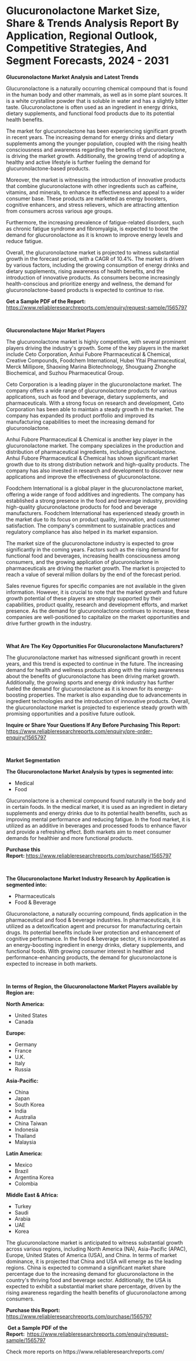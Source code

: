 <p><h1>Glucuronolactone Market Size, Share & Trends Analysis Report By Application, Regional Outlook, Competitive Strategies, And Segment Forecasts, 2024 - 2031</h1></p><p><strong>Glucuronolactone Market Analysis and Latest Trends</strong></p>
<p><p>Glucuronolactone is a naturally occurring chemical compound that is found in the human body and other mammals, as well as in some plant sources. It is a white crystalline powder that is soluble in water and has a slightly bitter taste. Glucuronolactone is often used as an ingredient in energy drinks, dietary supplements, and functional food products due to its potential health benefits.</p><p>The market for glucuronolactone has been experiencing significant growth in recent years. The increasing demand for energy drinks and dietary supplements among the younger population, coupled with the rising health consciousness and awareness regarding the benefits of glucuronolactone, is driving the market growth. Additionally, the growing trend of adopting a healthy and active lifestyle is further fueling the demand for glucuronolactone-based products.</p><p>Moreover, the market is witnessing the introduction of innovative products that combine glucuronolactone with other ingredients such as caffeine, vitamins, and minerals, to enhance its effectiveness and appeal to a wider consumer base. These products are marketed as energy boosters, cognitive enhancers, and stress relievers, which are attracting attention from consumers across various age groups.</p><p>Furthermore, the increasing prevalence of fatigue-related disorders, such as chronic fatigue syndrome and fibromyalgia, is expected to boost the demand for glucuronolactone as it is known to improve energy levels and reduce fatigue.</p><p>Overall, the glucuronolactone market is projected to witness substantial growth in the forecast period, with a CAGR of 10.4%. The market is driven by various factors, including the growing consumption of energy drinks and dietary supplements, rising awareness of health benefits, and the introduction of innovative products. As consumers become increasingly health-conscious and prioritize energy and wellness, the demand for glucuronolactone-based products is expected to continue to rise.</p></p>
<p><strong>Get a Sample PDF of the Report:&nbsp;</strong> <a href="https://www.reliableresearchreports.com/enquiry/request-sample/1565797">https://www.reliableresearchreports.com/enquiry/request-sample/1565797</a></p>
<p>&nbsp;</p>
<p><strong>Glucuronolactone Major Market Players</strong></p>
<p><p>The glucuronolactone market is highly competitive, with several prominent players driving the industry's growth. Some of the key players in the market include Ceto Corporation, Anhui Fubore Pharmaceutical & Chemical, Creative Compounds, Foodchem International, Hubei Yitai Pharmaceutical, Merck Millipore, Shaoxing Marina Biotechnology, Shouguang Zhonghe Biochemical, and Suzhou Pharmaceutical Group.</p><p>Ceto Corporation is a leading player in the glucuronolactone market. The company offers a wide range of glucuronolactone products for various applications, such as food and beverage, dietary supplements, and pharmaceuticals. With a strong focus on research and development, Ceto Corporation has been able to maintain a steady growth in the market. The company has expanded its product portfolio and improved its manufacturing capabilities to meet the increasing demand for glucuronolactone.</p><p>Anhui Fubore Pharmaceutical & Chemical is another key player in the glucuronolactone market. The company specializes in the production and distribution of pharmaceutical ingredients, including glucuronolactone. Anhui Fubore Pharmaceutical & Chemical has shown significant market growth due to its strong distribution network and high-quality products. The company has also invested in research and development to discover new applications and improve the effectiveness of glucuronolactone.</p><p>Foodchem International is a global player in the glucuronolactone market, offering a wide range of food additives and ingredients. The company has established a strong presence in the food and beverage industry, providing high-quality glucuronolactone products for food and beverage manufacturers. Foodchem International has experienced steady growth in the market due to its focus on product quality, innovation, and customer satisfaction. The company's commitment to sustainable practices and regulatory compliance has also helped in its market expansion.</p><p>The market size of the glucuronolactone industry is expected to grow significantly in the coming years. Factors such as the rising demand for functional food and beverages, increasing health consciousness among consumers, and the growing application of glucuronolactone in pharmaceuticals are driving the market growth. The market is projected to reach a value of several million dollars by the end of the forecast period.</p><p>Sales revenue figures for specific companies are not available in the given information. However, it is crucial to note that the market growth and future growth potential of these players are strongly supported by their capabilities, product quality, research and development efforts, and market presence. As the demand for glucuronolactone continues to increase, these companies are well-positioned to capitalize on the market opportunities and drive further growth in the industry.</p></p>
<p>&nbsp;</p>
<p><strong>What Are The Key Opportunities For Glucuronolactone Manufacturers?</strong></p>
<p><p>The glucuronolactone market has witnessed significant growth in recent years, and this trend is expected to continue in the future. The increasing demand for health and wellness products along with the rising awareness about the benefits of glucuronolactone has been driving market growth. Additionally, the growing sports and energy drink industry has further fueled the demand for glucuronolactone as it is known for its energy-boosting properties. The market is also expanding due to advancements in ingredient technologies and the introduction of innovative products. Overall, the glucuronolactone market is projected to experience steady growth with promising opportunities and a positive future outlook.</p></p>
<p><strong>Inquire or Share Your Questions If Any Before Purchasing This Report:</strong> <a href="https://www.reliableresearchreports.com/enquiry/pre-order-enquiry/1565797">https://www.reliableresearchreports.com/enquiry/pre-order-enquiry/1565797</a></p>
<p>&nbsp;</p>
<p><strong>Market Segmentation</strong></p>
<p><strong>The Glucuronolactone Market Analysis by types is segmented into:</strong></p>
<p><ul><li>Medical</li><li>Food</li></ul></p>
<p><p>Glucuronolactone is a chemical compound found naturally in the body and in certain foods. In the medical market, it is used as an ingredient in dietary supplements and energy drinks due to its potential health benefits, such as improving mental performance and reducing fatigue. In the food market, it is utilized as an additive in beverages and processed foods to enhance flavor and provide a refreshing effect. Both markets aim to meet consumer demands for healthier and more functional products.</p></p>
<p><strong>Purchase this Report:&nbsp;</strong><a href="https://www.reliableresearchreports.com/purchase/1565797">https://www.reliableresearchreports.com/purchase/1565797</a></p>
<p>&nbsp;</p>
<p><strong>The Glucuronolactone Market Industry Research by Application is segmented into:</strong></p>
<p><ul><li>Pharmaceuticals</li><li>Food & Beverage</li></ul></p>
<p><p>Glucuronolactone, a naturally occurring compound, finds application in the pharmaceutical and food & beverage industries. In pharmaceuticals, it is utilized as a detoxification agent and precursor for manufacturing certain drugs. Its potential benefits include liver protection and enhancement of cognitive performance. In the food & beverage sector, it is incorporated as an energy-boosting ingredient in energy drinks, dietary supplements, and functional foods. With growing consumer interest in healthier and performance-enhancing products, the demand for glucuronolactone is expected to increase in both markets.</p></p>
<p>&nbsp;</p>
<p><strong>In terms of Region, the Glucuronolactone Market Players available by Region are:</strong></p>
<p>
    <p> <strong> North America: </strong>
        <ul>
            <li>United States</li>
            <li>Canada</li>
        </ul>
        </p> 
    <p> <strong> Europe: </strong>
        <ul>
            <li>Germany</li>
            <li>France</li>
            <li>U.K.</li>
            <li>Italy</li>
            <li>Russia</li>
        </ul>
        </p> 
    <p> <strong> Asia-Pacific: </strong>
        <ul>
            <li>China</li>
            <li>Japan</li>
            <li>South Korea</li>
            <li>India</li>
            <li>Australia</li>
            <li>China Taiwan</li>
            <li>Indonesia</li>
            <li>Thailand</li>
            <li>Malaysia</li>
        </ul>
        </p> 
    <p> <strong> Latin America: </strong>
        <ul>
            <li>Mexico</li>
            <li>Brazil</li>
            <li>Argentina Korea</li>
            <li>Colombia</li>
        </ul>
        </p> 
    <p> <strong> Middle East & Africa: </strong>
        <ul>
            <li>Turkey</li>
            <li>Saudi</li>
            <li>Arabia</li>
            <li>UAE</li>
            <li>Korea</li>
        </ul>
    </p>
    </p>
<p><p>The glucuronolactone market is anticipated to witness substantial growth across various regions, including North America (NA), Asia-Pacific (APAC), Europe, United States of America (USA), and China. In terms of market dominance, it is projected that China and USA will emerge as the leading regions. China is expected to command a significant market share percentage due to the increasing demand for glucuronolactone in the country's thriving food and beverage sector. Additionally, the USA is expected to exhibit a substantial market share percentage, driven by the rising awareness regarding the health benefits of glucuronolactone among consumers.</p></p>
<p><strong>Purchase this Report: </strong><a href="https://www.reliableresearchreports.com/purchase/1565797">https://www.reliableresearchreports.com/purchase/1565797</a></p>
<p>&nbsp;<strong>Get a Sample PDF of the Report:&nbsp;&nbsp;</strong><a href="https://www.reliableresearchreports.com/enquiry/request-sample/1565797">https://www.reliableresearchreports.com/enquiry/request-sample/1565797</a></p>
<p><strong></strong></p>
<p>Check more reports on https://www.reliableresearchreports.com/</p>